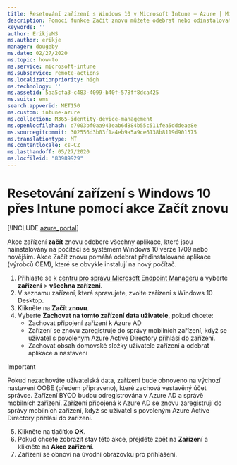 ```yaml
---
title: Resetování zařízení s Windows 10 v Microsoft Intune – Azure | Microsoft Docs
description: Pomocí funkce Začít znovu můžete odebrat nebo odinstalovat aplikace z počítačů s Windows 10 s využitím Microsoft Intune.
keywords: ''
author: ErikjeMS
ms.author: erikje
manager: dougeby
ms.date: 02/27/2020
ms.topic: how-to
ms.service: microsoft-intune
ms.subservice: remote-actions
ms.localizationpriority: high
ms.technology: ''
ms.assetid: 5aa5cfa3-c483-4099-b40f-578ff8dca425
ms.suite: ems
search.appverid: MET150
ms.custom: intune-azure
ms.collection: M365-identity-device-management
ms.openlocfilehash: d7003bf0aa943eab6d884b55c511fea5dddeae8e
ms.sourcegitcommit: 302556d3b03f1a4eb9a5a9ce6138b8119d901575
ms.translationtype: MT
ms.contentlocale: cs-CZ
ms.lasthandoff: 05/27/2020
ms.locfileid: "83989929"
---
```

# <a name="use-fresh-start-to-reset-windows-10-devices-with-intune"></a>Resetování zařízení s Windows 10 přes Intune pomocí akce Začít znovu


[!INCLUDE [azure_portal](../includes/azure_portal.md)]

Akce zařízení **začít** znovu odebere všechny aplikace, které jsou nainstalovány na počítači se systémem Windows 10 verze 1709 nebo novějším. Akce Začít znovu pomáhá odebrat předinstalované aplikace (výrobců OEM), které se obvykle instalují na nový počítač. 

1. Přihlaste se k [centru pro správu Microsoft Endpoint Manageru](https://go.microsoft.com/fwlink/?linkid=2109431) a vyberte **zařízení**  >  **všechna zařízení**.
2. V seznamu zařízení, která spravujete, zvolte zařízení s Windows 10 Desktop.
3. Klikněte na **Začít znovu**. 
4. Vyberte **Zachovat na tomto zařízení data uživatele**, pokud chcete:
   * Zachovat připojení zařízení k Azure AD
   * Zařízení se znovu zaregistruje do správy mobilních zařízení, když se uživatel s povoleným Azure Active Directory přihlásí do zařízení.
   * Zachovat obsah domovské složky uživatele zařízení a odebrat aplikace a nastavení

  > [!IMPORTANT]
 > Pokud nezachováte uživatelská data, zařízení bude obnoveno na výchozí nastavení OOBE (předem připraveno), které zachová vestavěný účet správce.
 > Zařízení BYOD budou odregistrována v Azure AD a správě mobilních zařízení.
 > Zařízení připojená k Azure AD se znovu zaregistrují do správy mobilních zařízení, když se uživatel s povoleným Azure Active Directory přihlásí do zařízení.
 
5. Klikněte na tlačítko **OK**.   
6. Pokud chcete zobrazit stav této akce, přejděte zpět na **Zařízení** a klikněte na **Akce zařízení**.  
7. Zařízení se obnoví na úvodní obrazovku pro přihlášení.
